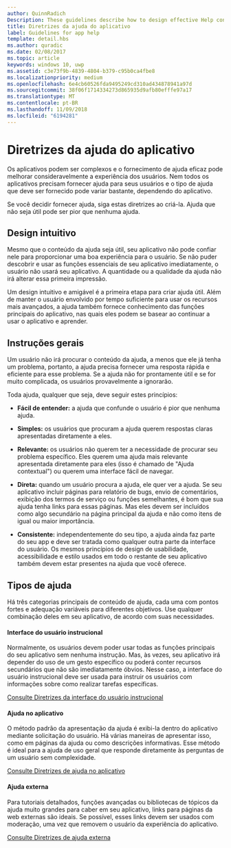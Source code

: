 ```yaml
---
author: QuinnRadich
Description: These guidelines describe how to design effective Help content for your app.
title: Diretrizes da ajuda do aplicativo
label: Guidelines for app help
template: detail.hbs
ms.author: quradic
ms.date: 02/08/2017
ms.topic: article
keywords: windows 10, uwp
ms.assetid: c3e73f9b-4839-4804-b379-c95b0ca4fbe8
ms.localizationpriority: medium
ms.openlocfilehash: 6e4cb60526fda9495249cd310ad434878941a97d
ms.sourcegitcommit: 38f06f1714334273d865935d9afb80efffe97a17
ms.translationtype: MT
ms.contentlocale: pt-BR
ms.lasthandoff: 11/09/2018
ms.locfileid: "6194281"
---
```

# <a name="guidelines-for-app-help"></a>Diretrizes da ajuda do aplicativo



Os aplicativos podem ser complexos e o fornecimento de ajuda eficaz pode melhorar consideravelmente a experiência dos usuários. Nem todos os aplicativos precisam fornecer ajuda para seus usuários e o tipo de ajuda que deve ser fornecido pode variar bastante, dependendo do aplicativo.

Se você decidir fornecer ajuda, siga estas diretrizes ao criá-la. Ajuda que não seja útil pode ser pior que nenhuma ajuda.

## <a name="intuitive-design"></a>Design intuitivo

Mesmo que o conteúdo da ajuda seja útil, seu aplicativo não pode confiar nele para proporcionar uma boa experiência para o usuário. Se não puder descobrir e usar as funções essenciais de seu aplicativo imediatamente, o usuário não usará seu aplicativo. A quantidade ou a qualidade da ajuda não irá alterar essa primeira impressão.

Um design intuitivo e amigável é a primeira etapa para criar ajuda útil. Além de manter o usuário envolvido por tempo suficiente para usar os recursos mais avançados, a ajuda também fornece conhecimento das funções principais do aplicativo, nas quais eles podem se basear ao continuar a usar o aplicativo e aprender.

## <a name="general-instructions"></a>Instruções gerais

Um usuário não irá procurar o conteúdo da ajuda, a menos que ele já tenha um problema, portanto, a ajuda precisa fornecer uma resposta rápida e eficiente para esse problema. Se a ajuda não for prontamente útil e se for muito complicada, os usuários provavelmente a ignorarão.

Toda ajuda, qualquer que seja, deve seguir estes princípios:

-   **Fácil de entender:** a ajuda que confunde o usuário é pior que nenhuma ajuda.

-   **Simples:** os usuários que procuram a ajuda querem respostas claras apresentadas diretamente a eles.

-   **Relevante:** os usuários não querem ter a necessidade de procurar seu problema específico. Eles querem uma ajuda mais relevante apresentada diretamente para eles (isso é chamado de "Ajuda contextual") ou querem uma interface fácil de navegar.

-   **Direta:** quando um usuário procura a ajuda, ele quer ver a ajuda. Se seu aplicativo incluir páginas para relatório de bugs, envio de comentários, exibição dos termos de serviço ou funções semelhantes, é bom que sua ajuda tenha links para essas páginas. Mas eles devem ser incluídos como algo secundário na página principal da ajuda e não como itens de igual ou maior importância.

-   **Consistente:** independentemente do seu tipo, a ajuda ainda faz parte do seu app e deve ser tratada como qualquer outra parte da interface do usuário. Os mesmos princípios de design de usabilidade, acessibilidade e estilo usados em todo o restante de seu aplicativo também devem estar presentes na ajuda que você oferece.

## <a name="types-of-help"></a>Tipos de ajuda

Há três categorias principais de conteúdo de ajuda, cada uma com pontos fortes e adequação variáveis para diferentes objetivos. Use qualquer combinação deles em seu aplicativo, de acordo com suas necessidades.

#### <a name="instructional-ui"></a>Interface do usuário instrucional

Normalmente, os usuários devem poder usar todas as funções principais do seu aplicativo sem nenhuma instrução. Mas, às vezes, seu aplicativo irá depender do uso de um gesto específico ou poderá conter recursos secundários que não são imediatamente óbvios. Nesse caso, a interface do usuário instrucional deve ser usada para instruir os usuários com informações sobre como realizar tarefas específicas.

[Consulte Diretrizes da interface do usuário instrucional](instructional-ui.md)

#### <a name="in-app-help"></a>Ajuda no aplicativo

O método padrão da apresentação da ajuda é exibi-la dentro do aplicativo mediante solicitação do usuário. Há várias maneiras de apresentar isso, como em páginas da ajuda ou como descrições informativas. Esse método é ideal para a ajuda de uso geral que responde diretamente às perguntas de um usuário sem complexidade.

[Consulte Diretrizes de ajuda no aplicativo](in-app-help.md)

#### <a name="external-help"></a>Ajuda externa

Para tutoriais detalhados, funções avançadas ou bibliotecas de tópicos da ajuda muito grandes para caber em seu aplicativo, links para páginas da web externas são ideais. Se possível, esses links devem ser usados com moderação, uma vez que removem o usuário da experiência do aplicativo.

[Consulte Diretrizes de ajuda externa](external-help.md)


